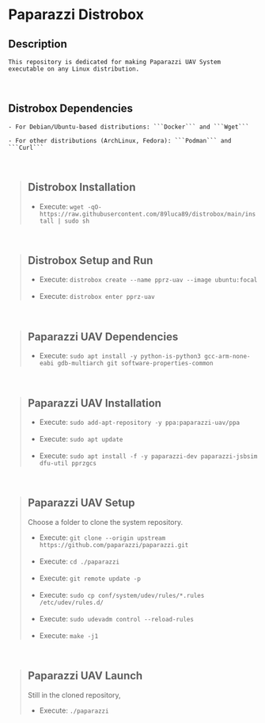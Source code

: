 # Paparazzi Distrobox

## Description
    This repository is dedicated for making Paparazzi UAV System executable on any Linux distribution.

<br>

## Distrobox Dependencies
    - For Debian/Ubuntu-based distributions: ```Docker``` and ```Wget```
    
    - For other distributions (ArchLinux, Fedora): ```Podman``` and ```Curl```

<br>

> ## Distrobox Installation
> - Execute: ```wget -qO- https://raw.githubusercontent.com/89luca89/distrobox/main/install | sudo sh```

<br>

> ## Distrobox Setup and Run
> - Execute: ```distrobox create --name pprz-uav --image ubuntu:focal```
> <br><br>
> - Execute: ```distrobox enter pprz-uav```

<br>

> ## Paparazzi UAV Dependencies
> - Execute: ```sudo apt install -y python-is-python3 gcc-arm-none-eabi gdb-multiarch git software-properties-common```

<br>

> ## Paparazzi UAV Installation
> - Execute: ```sudo add-apt-repository -y ppa:paparazzi-uav/ppa```
> <br><br>
> - Execute: ```sudo apt update```
> <br><br>
> - Execute: ```sudo apt install -f -y paparazzi-dev paparazzi-jsbsim dfu-util pprzgcs```

<br>

> ## Paparazzi UAV Setup
> Choose a folder to clone the system repository. 
> - Execute: ```git clone --origin upstream https://github.com/paparazzi/paparazzi.git```
> <br><br>
> - Execute: ```cd ./paparazzi```
> <br><br>
> - Execute: ```git remote update -p```
> <br><br>
> - Execute: ```sudo cp conf/system/udev/rules/*.rules /etc/udev/rules.d/```
> <br><br>
> - Execute: ```sudo udevadm control --reload-rules```
> <br><br>
> - Execute: ```make -j1```

<br>

> ## Paparazzi UAV Launch
> Still in the cloned repository,
> - Execute: ```./paparazzi```
